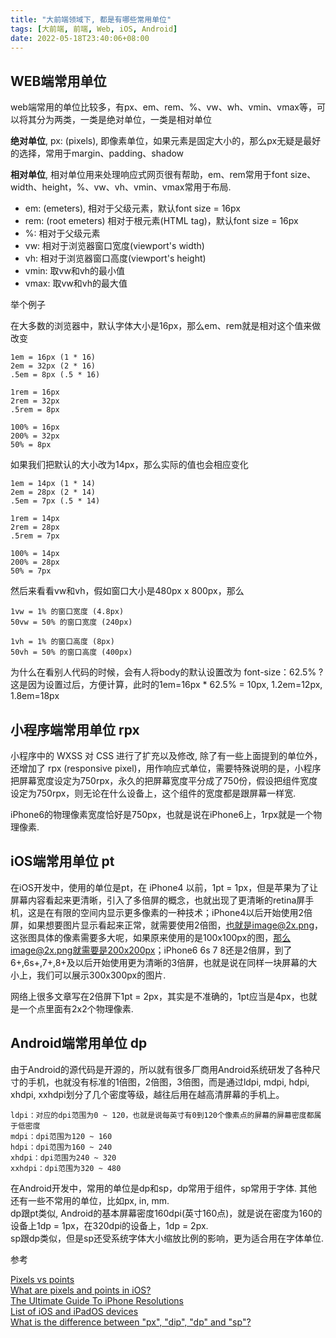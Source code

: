 ```yaml
---
title: "大前端领域下, 都是有哪些常用单位"
tags: [大前端, 前端, Web, iOS, Android]
date: 2022-05-18T23:40:06+08:00
---
```


## WEB端常用单位

web端常用的单位比较多，有px、em、rem、%、vw、wh、vmin、vmax等，可以将其分为两类，一类是绝对单位，一类是相对单位

**绝对单位**, px: (pixels), 即像素单位，如果元素是固定大小的，那么px无疑是最好的选择，常用于margin、padding、shadow  

**相对单位**, 相对单位用来处理响应式网页很有帮助，em、rem常用于font size、width、height，%、vw、vh、vmin、vmax常用于布局. 

- em: (emeters), 相对于父级元素，默认font size = 16px
- rem: (root emeters) 相对于根元素(HTML tag)，默认font size = 16px
- %: 相对于父级元素
- vw: 相对于浏览器窗口宽度(viewport's width)
- vh: 相对于浏览器窗口高度(viewport's height)
- vmin: 取vw和vh的最小值
- vmax: 取vw和vh的最大值

举个例子

在大多数的浏览器中，默认字体大小是16px，那么em、rem就是相对这个值来做改变

```
1em = 16px (1 * 16)
2em = 32px (2 * 16)
.5em = 8px (.5 * 16)

1rem = 16px
2rem = 32px
.5rem = 8px

100% = 16px
200% = 32px
50% = 8px
```

如果我们把默认的大小改为14px，那么实际的值也会相应变化

```
1em = 14px (1 * 14)
2em = 28px (2 * 14)
.5em = 7px (.5 * 14)

1rem = 14px
2rem = 28px
.5rem = 7px

100% = 14px
200% = 28px
50% = 7px
```

然后来看看vw和vh，假如窗口大小是480px x 800px，那么

```
1vw = 1% 的窗口宽度 (4.8px)
50vw = 50% 的窗口宽度 (240px)

1vh = 1% 的窗口高度 (8px)
50vh = 50% 的窗口高度 (400px)
```

为什么在看别人代码的时候，会有人将body的默认设置改为 font-size：62.5% ? 这是因为设置过后，方便计算，此时的1em=16px * 62.5% = 10px, 1.2em=12px, 1.8em=18px

## 小程序端常用单位 rpx

小程序中的 WXSS 对 CSS 进行了扩充以及修改, 除了有一些上面提到的单位外，还增加了 rpx (responsive pixel)，用作响应式单位，需要特殊说明的是，小程序把屏幕宽度设定为750rpx，永久的把屏幕宽度平分成了750份，假设把组件宽度设定为750rpx，则无论在什么设备上，这个组件的宽度都是跟屏幕一样宽.

iPhone6的物理像素宽度恰好是750px，也就是说在iPhone6上，1rpx就是一个物理像素.

## iOS端常用单位 pt

在iOS开发中，使用的单位是pt，在 iPhone4 以前，1pt = 1px，但是苹果为了让屏幕内容看起来更清晰，引入了多倍屏的概念，也就出现了更清晰的retina屏手机，这是在有限的空间内显示更多像素的一种技术；iPhone4以后开始使用2倍屏，如果想要图片显示看起来正常，就需要使用2倍图，也就是image@2x.png，这张图具体的像素需要多大呢，如果原来使用的是100x100px的图，那么image@2x.png就需要是200x200px；iPhone6 6s 7 8还是2倍屏，到了6+,6s+,7+,8+及以后开始使用更为清晰的3倍屏，也就是说在同样一块屏幕的大小上，我们可以展示300x300px的图片.

网络上很多文章写在2倍屏下1pt = 2px，其实是不准确的，1pt应当是4px，也就是一个点里面有2x2个物理像素.
    
## Android端常用单位 dp

由于Android的源代码是开源的，所以就有很多厂商用Android系统研发了各种尺寸的手机，也就没有标准的1倍图，2倍图，3倍图，而是通过ldpi, mdpi, hdpi, xhdpi, xxhdpi划分了几个密度等级，越往后用在越高清屏幕的手机上。

```
ldpi：对应的dpi范围为0 ~ 120，也就是说每英寸有0到120个像素点的屏幕的屏幕密度都属于低密度
mdpi：dpi范围为120 ~ 160
hdpi：dpi范围为160 ~ 240
xhdpi：dpi范围为240 ~ 320
xxhdpi：dpi范围为320 ~ 480
```

在Android开发中，常用的单位是dp和sp，dp常用于组件，sp常用于字体. 其他还有一些不常用的单位，比如px, in, mm.  
dp跟pt类似, Android的基本屏幕密度160dpi(英寸160点)，就是说在密度为160的设备上1dp = 1px，在320dpi的设备上，1dp = 2px.  
sp跟dp类似，但是sp还受系统字体大小缩放比例的影响，更为适合用在字体单位.  

参考

[Pixels vs points](https://www.kickassux.com/ux-library/pixels-vs-points)  
[What are pixels and points in iOS?](https://stackoverflow.com/questions/12019170/what-are-pixels-and-points-in-ios)  
[The Ultimate Guide To iPhone Resolutions](https://www.paintcodeapp.com/news/ultimate-guide-to-iphone-resolutions)  
[List of iOS and iPadOS devices](https://en.wikipedia.org/wiki/List_of_iOS_and_iPadOS_devices)  
[What is the difference between "px", "dip", "dp" and "sp"?](https://stackoverflow.com/questions/2025282/what-is-the-difference-between-px-dip-dp-and-sp)  

